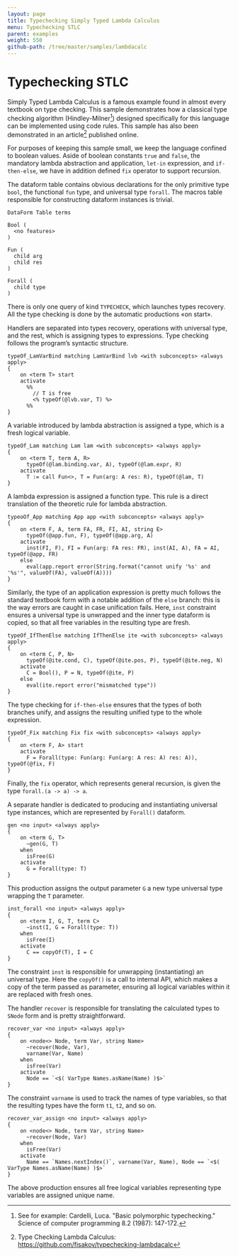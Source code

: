 ```yaml
---
layout: page
title: Typechecking Simply Typed Lambda Calculus
menu: Typechecking STLC
parent: examples
weight: 550
github-path: /tree/master/samples/lambdacalc
---
```


# Typechecking STLC

Simply Typed Lambda Calculus is a famous example found in almost every textbook on type checking. This sample demonstrates how a classical type checking algorithm (Hindley-Milner[^hm]) designed specifically for this language can be implemented using code rules. This sample has also been demonstrated in an article[^tclc] published online.

For purposes of keeping this sample small, we keep the language confined to boolean values. Aside of boolean constants `true` and `false`, the mandatory lambda abstraction and application, `let-in` expression, and `if-then-else`, we have in addition defined `fix` operator to support recursion.

The dataform table contains obvious declarations for the only primitive type `bool`, the functional `fun` type, and universal type `forall`. The macros table responsible for constructing dataform instances is trivial.

```
DataForm Table terms 
  
Bool ( 
  <no features> 
) 
  
Fun ( 
  child arg  
  child res 
) 
  
Forall ( 
  child type 
)
```

There is only one query of kind `TYPECHECK`, which launches types recovery. All the type checking is done by the automatic productions «on start». 

Handlers are separated into types recovery, operations with universal type, and the rest, which is assigning types to expressions. Type checking follows the program’s syntactic structure.

```
typeOf_LamVarBind matching LamVarBind lvb <with subconcepts> <always apply> 
{ 
    on <term T> start 
    activate 
      %% 
        // T is free 
        <% typeOf(@lvb.var, T) %> 
      %% 
}
```

A variable introduced by lambda abstraction is assigned a type, which is a fresh  logical variable.

```
typeOf_Lam matching Lam lam <with subconcepts> <always apply> 
{ 
    on <term T, term A, R> 
      typeOf(@lam.binding.var, A), typeOf(@lam.expr, R) 
    activate 
      T := call Fun<>, T = Fun(arg: A res: R), typeOf(@lam, T) 
}
```

A lambda expression is assigned a function type. This rule is a direct translation of the theoretic rule for lambda abstraction. 

```
typeoOf_App matching App app <with subconcepts> <always apply> 
{ 
    on <term F, A, term FA, FR, FI, AI, string E> 
      typeOf(@app.fun, F), typeOf(@app.arg, A) 
    activate 
      inst(FI, F), FI = Fun(arg: FA res: FR), inst(AI, A), FA = AI, typeOf(@app, FR) 
    else 
      eval(app.report error(String.format("cannot unify '%s' and '%s'", valueOf(FA), valueOf(A)))) 
}
```

Similarly, the type of an application expression is pretty much follows the standard textbook form with a notable addition of the `else` branch: this is the way errors are caught in case unification fails. Here, `inst` constraint ensures a universal type is unwrapped and the inner type dataform is copied, so that all free variables in the resulting type are fresh.

```
typeOf_IfThenElse matching IfThenElse ite <with subconcepts> <always apply> 
{ 
    on <term C, P, N> 
      typeOf(@ite.cond, C), typeOf(@ite.pos, P), typeOf(@ite.neg, N) 
    activate 
      C = Bool(), P = N, typeOf(@ite, P) 
    else 
      eval(ite.report error("mismatched type")) 
}
```

The type checking for `if-then-else` ensures that the types of both branches unify, and assigns the resulting unified type to the whole expression.

```
typeOf_Fix matching Fix fix <with subconcepts> <always apply> 
{ 
    on <term F, A> start 
    activate 
      F = Forall(type: Fun(arg: Fun(arg: A res: A) res: A)), typeOf(@fix, F) 
}
```

Finally, the `fix` operator, which represents general recursion, is given the type `forall.(a -> a) -> a`. 

A separate handler is dedicated to producing and instantiating universal type instances, which are represented by `Forall()` dataform. 

```
gen <no input> <always apply> 
{ 
    on <term G, T> 
      ~gen(G, T) 
    when 
      isFree(G) 
    activate 
      G = Forall(type: T) 
}
```

This production assigns the output parameter `G` a new type universal type wrapping the `T` parameter. 

```
inst_forall <no input> <always apply> 
{ 
    on <term I, G, T, term C> 
      ~inst(I, G = Forall(type: T)) 
    when 
      isFree(I) 
    activate 
      C == copyOf(T), I = C 
}
```

The constraint `inst` is responsible for unwrapping (instantiating) an universal type. Here the `copyOf()` is a call to internal API, which makes a copy of the term passed as parameter, ensuring all logical variables within it are replaced with fresh ones.  

The handler `recover` is responsible for translating the calculated types to `SNode` form and is pretty straightforward. 

```
recover_var <no input> <always apply> 
{ 
    on <node<> Node, term Var, string Name> 
      ~recover(Node, Var), 
      varname(Var, Name) 
    when 
      isFree(Var) 
    activate 
      Node == `<$( VarType Names.asName(Name) )$>` 
}
```

The constraint `varname` is used to track the names of type variables, so that the resulting types have the form `t1`, `t2`, and so on.

```
recover_var_assign <no input> <always apply> 
{ 
    on <node<> Node, term Var, string Name> 
      ~recover(Node, Var) 
    when 
      isFree(Var) 
    activate 
      Name == `Names.nextIndex()`, varname(Var, Name), Node == `<$( VarType Names.asName(Name) )$>` 
}
```

The above production ensures all free logical variables representing type variables are assigned unique name.

[^hm]: See for example: Cardelli, Luca. "Basic polymorphic typechecking." Science of computer programming 8.2 (1987): 147-172.
[^tclc]: Type Checking Lambda Calculus: https://github.com/fisakov/typechecking-lambdacalc
